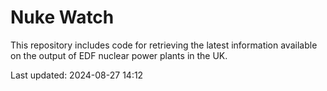 # Nuke Watch

This repository includes code for retrieving the latest information available on the output of EDF nuclear power plants in the UK.

Last updated: 2024-08-27 14:12